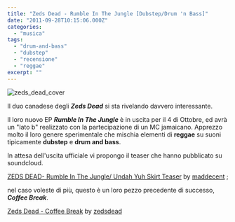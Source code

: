 ```yaml
---
title: "Zeds Dead - Rumble In The Jungle [Dubstep/Drum 'n Bass]"
date: "2011-09-28T10:15:06.000Z"
categories:
  - "musica"
tags:
  - "drum-and-bass"
  - "dubstep"
  - "recensione"
  - "reggae"
excerpt: ""
---
```


![](https://enricodeleo.s3.eu-south-1.amazonaws.com/uploads/2011/09/zeds_dead_cover-565x565.jpg "zeds_dead_cover")

Il duo canadese degli _**Zeds Dead**_ si sta rivelando davvero interessante.

Il loro nuovo EP _**Rumble In The Jungle**_ è in uscita per il 4 di Ottobre, ed avrà un "lato b" realizzato con la partecipazione di un MC jamaicano. Apprezzo molto il loro genere sperimentale che mischia elementi di **reggae** su suoni tipicamente **dubstep** e **drum and bass**.

In attesa dell'uscita ufficiale vi propongo il teaser che hanno pubblicato su soundcloud.

  [ZEDS DEAD- Rumble In The Jungle/ Undah Yuh Skirt Teaser](http://soundcloud.com/maddecent/zeds-dead-rumble-in-the-jungle) by [maddecent](http://soundcloud.com/maddecent) ;

nel caso voleste di più, questo è un loro pezzo precedente di successo, _**Coffee Break**_.

  [Zeds Dead - Coffee Break](http://soundcloud.com/zedsdead/zeds-dead-coffee-break) by [zedsdead](http://soundcloud.com/zedsdead)
